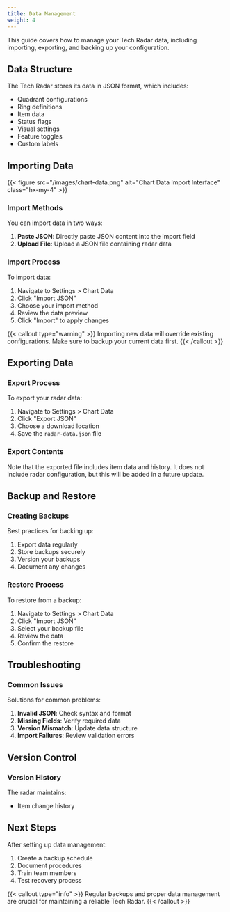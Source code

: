 ```yaml
---
title: Data Management
weight: 4
---
```


This guide covers how to manage your Tech Radar data, including importing, exporting, and backing up your configuration.

## Data Structure

The Tech Radar stores its data in JSON format, which includes:

- Quadrant configurations
- Ring definitions
- Item data
- Status flags
- Visual settings
- Feature toggles
- Custom labels

## Importing Data

{{< figure src="/images/chart-data.png" alt="Chart Data Import Interface" class="hx-my-4" >}}

### Import Methods

You can import data in two ways:

1. **Paste JSON**: Directly paste JSON content into the import field
2. **Upload File**: Upload a JSON file containing radar data

### Import Process

To import data:

1. Navigate to Settings > Chart Data
2. Click "Import JSON"
3. Choose your import method
4. Review the data preview
5. Click "Import" to apply changes

{{< callout type="warning" >}}
Importing new data will override existing configurations. Make sure to backup your current data first.
{{< /callout >}}

## Exporting Data

### Export Process

To export your radar data:

1. Navigate to Settings > Chart Data
2. Click "Export JSON"
3. Choose a download location
4. Save the `radar-data.json` file

### Export Contents

Note that the exported file includes item data and history. It does not include radar configuration, but this will be added in a future update.

## Backup and Restore

### Creating Backups

Best practices for backing up:

1. Export data regularly
2. Store backups securely
3. Version your backups
4. Document any changes

### Restore Process

To restore from a backup:

1. Navigate to Settings > Chart Data
2. Click "Import JSON"
3. Select your backup file
4. Review the data
5. Confirm the restore

## Troubleshooting

### Common Issues

Solutions for common problems:

1. **Invalid JSON**: Check syntax and format
2. **Missing Fields**: Verify required data
3. **Version Mismatch**: Update data structure
4. **Import Failures**: Review validation errors

## Version Control

### Version History

The radar maintains:

- Item change history

## Next Steps

After setting up data management:

1. Create a backup schedule
2. Document procedures
3. Train team members
4. Test recovery process

{{< callout type="info" >}}
Regular backups and proper data management are crucial for maintaining a reliable Tech Radar.
{{< /callout >}} 